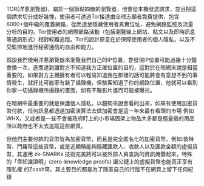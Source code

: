  TOR(洋蔥瀏覽器)，屬於一個節點四散的瀏覽器，他會從本機發送請求，並且把這個請求切分成好幾塊，使用者可透過Tor接達由全球志願者免費提供，包含6000+個中繼的覆蓋網路，從而達至隱藏使用者真實位址、避免網路監控及流量分析的目的。Tor使用者的網際網路活動（包括瀏覽線上網站、貼文以及即時訊息等通訊形式）相對較難追蹤。Tor的設計原意在於保障使用者的個人隱私，以及不受監控地進行秘密通信的自由和能力。  
 
  假設我們使用洋蔥瀏覽器來瀏覽我們自己的IP位置，會發現IP位置可能過幾十分鐘會換一次，進而達到讓對方不知道我方正確位置的目的，這對於在暗網來說是相當重要的，如果對方主機擁有者可以輕易知道我在那裡的話可能將會有意想不到的事情發生，就好比可能家有裝了攝錄機，但駭客知道了你的網路位置，他就可以看到你家一切攝錄機所攝錄的畫面，如有不雅影片進而可能被曝光。  
  
  在暗網中最重要的就是保護個人隱私，以趨勢來說會看的出來，如果有使用加密貨幣付款，任何訊息都透過加密演算法去做加密會是這一年來最有看頭的市場 例如WHX。又或者是一些不會被政府盯上的小市場因架上物品大多都是輕量級的用品所以政府也不太去追蹤這些網頁。  
  
  但他們主要付款的貨幣皆為加密貨幣，而且是完全匿名化的加密貨幣，例如:彼特幣、門羅幣這些貨幣，或是近期稱能夠隱藏匯款人、收款人以及匯款金額的虛擬貨幣，其運用 zk-SNARKs 技術完美將可以被外部人員查詢的資訊掩蓋起來，特殊的「零知識證明」(zero-knowledge proofs) 讓公鏈上的虛擬貨幣也能真正享有隱私權 的Zcash幣。其主要目的都是為了隱匿自己的行蹤不在網頁上留下任何紀錄  
  
  
  
  
